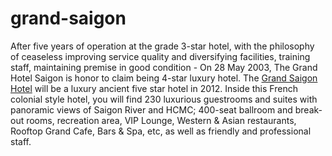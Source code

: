 # grand-saigon
After five years of operation at the grade 3-star hotel, with the philosophy of ceaseless improving service quality and diversifying facilities, training staff, maintaining premise in good condition - On 28 May 2003, The Grand Hotel Saigon is honor to claim being 4-star luxury hotel. The <a href="http://www.hotels-in-vietnam.com/asia/vietnam/ho_chi_minh_saigon_hotels/grand_hotel_saigon.html">Grand Saigon Hotel</a> will be a luxury ancient five star hotel in 2012. Inside this French colonial style hotel, you will find 230 luxurious guestrooms and suites with panoramic views of Saigon River and HCMC; 400-seat ballroom and break-out rooms, recreation area, VIP Lounge, Western & Asian restaurants, Rooftop Grand Cafe, Bars & Spa, etc, as well as friendly and professional staff.
